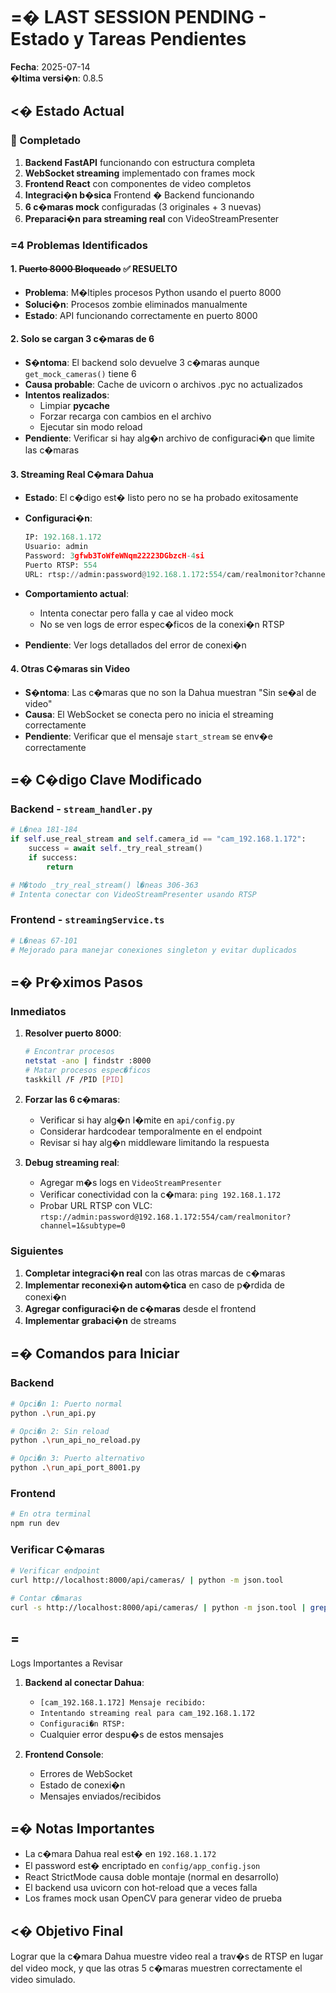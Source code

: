 # =� LAST SESSION PENDING - Estado y Tareas Pendientes

**Fecha**: 2025-07-14  
**�ltima versi�n**: 0.8.5

## <� Estado Actual

###  Completado

1. **Backend FastAPI** funcionando con estructura completa
2. **WebSocket streaming** implementado con frames mock
3. **Frontend React** con componentes de video completos
4. **Integraci�n b�sica** Frontend � Backend funcionando
5. **6 c�maras mock** configuradas (3 originales + 3 nuevas)
6. **Preparaci�n para streaming real** con VideoStreamPresenter

### =4 Problemas Identificados

#### 1. ~~**Puerto 8000 Bloqueado**~~ ✅ RESUELTO

- **Problema**: M�ltiples procesos Python usando el puerto 8000
- **Soluci�n**: Procesos zombie eliminados manualmente
- **Estado**: API funcionando correctamente en puerto 8000

#### 2. **Solo se cargan 3 c�maras de 6**

- **S�ntoma**: El backend solo devuelve 3 c�maras aunque `get_mock_cameras()` tiene 6
- **Causa probable**: Cache de uvicorn o archivos .pyc no actualizados
- **Intentos realizados**:
  - Limpiar **pycache**
  - Forzar recarga con cambios en el archivo
  - Ejecutar sin modo reload
- **Pendiente**: Verificar si hay alg�n archivo de configuraci�n que limite las c�maras

#### 3. **Streaming Real C�mara Dahua**

- **Estado**: El c�digo est� listo pero no se ha probado exitosamente
- **Configuraci�n**:

  ```python
  IP: 192.168.1.172
  Usuario: admin
  Password: 3gfwb3ToWfeWNqm22223DGbzcH-4si
  Puerto RTSP: 554
  URL: rtsp://admin:password@192.168.1.172:554/cam/realmonitor?channel=1&subtype=0
  ```

- **Comportamiento actual**:
  - Intenta conectar pero falla y cae al video mock
  - No se ven logs de error espec�ficos de la conexi�n RTSP
- **Pendiente**: Ver logs detallados del error de conexi�n

#### 4. **Otras C�maras sin Video**

- **S�ntoma**: Las c�maras que no son la Dahua muestran "Sin se�al de video"
- **Causa**: El WebSocket se conecta pero no inicia el streaming correctamente
- **Pendiente**: Verificar que el mensaje `start_stream` se env�e correctamente

## =� C�digo Clave Modificado

### Backend - `stream_handler.py`

```python
# L�nea 181-184
if self.use_real_stream and self.camera_id == "cam_192.168.1.172":
    success = await self._try_real_stream()
    if success:
        return

# M�todo _try_real_stream() l�neas 306-363
# Intenta conectar con VideoStreamPresenter usando RTSP
```

### Frontend - `streamingService.ts`

```python
# L�neas 67-101
# Mejorado para manejar conexiones singleton y evitar duplicados
```

## =� Pr�ximos Pasos

### Inmediatos

1. **Resolver puerto 8000**:

   ```bash
   # Encontrar procesos
   netstat -ano | findstr :8000
   # Matar procesos espec�ficos
   taskkill /F /PID [PID]
   ```

2. **Forzar las 6 c�maras**:
   - Verificar si hay alg�n l�mite en `api/config.py`
   - Considerar hardcodear temporalmente en el endpoint
   - Revisar si hay alg�n middleware limitando la respuesta

3. **Debug streaming real**:
   - Agregar m�s logs en `VideoStreamPresenter`
   - Verificar conectividad con la c�mara: `ping 192.168.1.172`
   - Probar URL RTSP con VLC: `rtsp://admin:password@192.168.1.172:554/cam/realmonitor?channel=1&subtype=0`

### Siguientes

1. **Completar integraci�n real** con las otras marcas de c�maras
2. **Implementar reconexi�n autom�tica** en caso de p�rdida de conexi�n
3. **Agregar configuraci�n de c�maras** desde el frontend
4. **Implementar grabaci�n** de streams

## =� Comandos para Iniciar

### Backend

```bash
# Opci�n 1: Puerto normal
python .\run_api.py

# Opci�n 2: Sin reload
python .\run_api_no_reload.py

# Opci�n 3: Puerto alternativo
python .\run_api_port_8001.py
```

### Frontend

```bash
# En otra terminal
npm run dev
```

### Verificar C�maras

```bash
# Verificar endpoint
curl http://localhost:8000/api/cameras/ | python -m json.tool

# Contar c�maras
curl -s http://localhost:8000/api/cameras/ | python -m json.tool | grep camera_id | wc -l
```

## =

 Logs Importantes a Revisar

1. **Backend al conectar Dahua**:
   - `[cam_192.168.1.172] Mensaje recibido:`
   - `Intentando streaming real para cam_192.168.1.172`
   - `Configuraci�n RTSP:`
   - Cualquier error despu�s de estos mensajes

2. **Frontend Console**:
   - Errores de WebSocket
   - Estado de conexi�n
   - Mensajes enviados/recibidos

## =� Notas Importantes

- La c�mara Dahua real est� en `192.168.1.172`
- El password est� encriptado en `config/app_config.json`
- React StrictMode causa doble montaje (normal en desarrollo)
- El backend usa uvicorn con hot-reload que a veces falla
- Los frames mock usan OpenCV para generar video de prueba

## <� Objetivo Final

Lograr que la c�mara Dahua muestre video real a trav�s de RTSP en lugar del video mock, y que las otras 5 c�maras muestren correctamente el video simulado.
